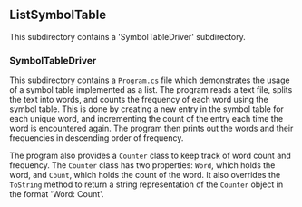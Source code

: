 ## ListSymbolTable

This subdirectory contains a 'SymbolTableDriver' subdirectory.

### SymbolTableDriver

This subdirectory contains a `Program.cs` file which demonstrates the usage of a symbol table implemented as a list. The program reads a text file, splits the text into words, and counts the frequency of each word using the symbol table. This is done by creating a new entry in the symbol table for each unique word, and incrementing the count of the entry each time the word is encountered again. The program then prints out the words and their frequencies in descending order of frequency.

The program also provides a `Counter` class to keep track of word count and frequency. The `Counter` class has two properties: `Word`, which holds the word, and `Count`, which holds the count of the word. It also overrides the `ToString` method to return a string representation of the `Counter` object in the format 'Word: Count'.
